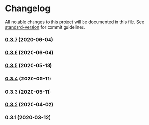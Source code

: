 # Changelog

All notable changes to this project will be documented in this file. See [standard-version](https://github.com/conventional-changelog/standard-version) for commit guidelines.

### [0.3.7](https://github.com/AdditionApps/polaris-form-builder/compare/v0.3.6...v0.3.7) (2020-06-04)



### [0.3.6](https://github.com/AdditionApps/polaris-form-builder/compare/v0.3.5...v0.3.6) (2020-06-04)



### [0.3.5](https://github.com/AdditionApps/polaris-form-builder/compare/v0.3.4...v0.3.5) (2020-05-13)



### [0.3.4](https://github.com/AdditionApps/polaris-form-builder/compare/v0.3.3...v0.3.4) (2020-05-11)



### [0.3.3](https://github.com/AdditionApps/polaris-form-builder/compare/v0.3.2...v0.3.3) (2020-05-11)



### [0.3.2](https://github.com/AdditionApps/polaris-form-builder/compare/v0.3.0...v0.3.2) (2020-04-02)



### 0.3.1 (2020-03-12)
